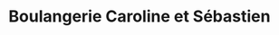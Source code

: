 ---
title: "Boulangerie Caroline et Sébastien"
url: /pouxeux/boulangerie-caroline-et-sebastien/
shop: boulangerie
---